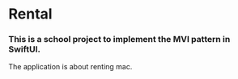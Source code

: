 # Rental

### This is a school project to implement the MVI pattern in SwiftUI.
The application is about renting mac.
